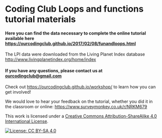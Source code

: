 # Coding Club Loops and functions tutorial materials

#### Here you can find the data necessary to complete the online tutorial available here https://ourcodingclub.github.io/2017/02/08/funandloops.html

The LPI data were downloaded from the Living Planet Index database http://www.livingplanetindex.org/home/index

#### If you have any questions, please contact us at ourcodingclub@gmail.com

Check out https://ourcodingclub.github.io/workshop/ to learn how you can get involved!

We would love to hear your feedback on the tutorial, whether you did it in the classroom or online: 
https://www.surveymonkey.co.uk/r/NRKM679

This work is licensed under a [Creative Commons Attribution-ShareAlike 4.0 International License](https://creativecommons.org/licenses/by-sa/4.0/).

[![License: CC BY-SA 4.0](https://licensebuttons.net/l/by-sa/4.0/80x15.png)](https://creativecommons.org/licenses/by-sa/4.0/)
